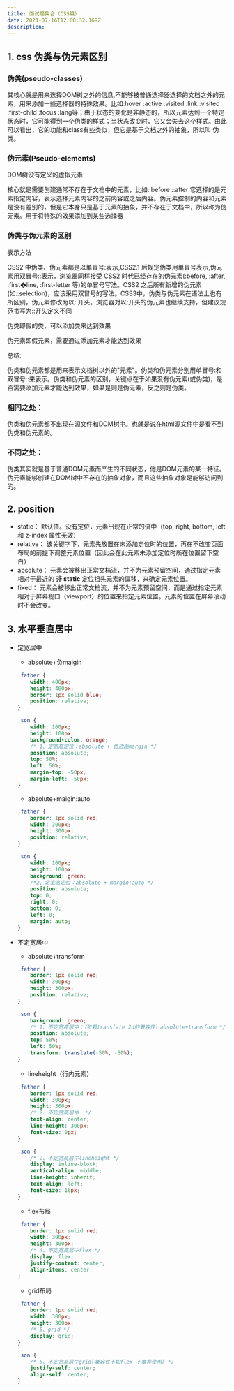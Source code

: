 ```yaml
---
title: 面试题集合（CSS篇）
date: 2021-07-16T12:00:32.169Z
description: 
---
```


## 1. css 伪类与伪元素区别
   
### 伪类(pseudo-classes)

其核⼼就是⽤来选择DOM树之外的信息,不能够被普通选择器选择的⽂档之外的元素，⽤来添加⼀些选择器的特殊效果。⽐如:hover :active :visited :link :visited :first-child :focus :lang等；由于状态的变化是⾮静态的，所以元素达到⼀个特定状态时，它可能得到⼀个伪类的样式；当状态改变时，它⼜会失去这个样式。由此可以看出，它的功能和class有些类似，但它是基于⽂档之外的抽象，所以叫 伪类。
  
### 伪元素(Pseudo-elements)

DOM树没有定义的虚拟元素

核⼼就是需要创建通常不存在于⽂档中的元素，⽐如::before ::after 它选择的是元素指定内容，表示选择元素内容的之前内容或之后内容。伪元素控制的内容和元素是没有差别的，但是它本身只是基于元素的抽象，并不存在于⽂档中，所以称为伪元素。⽤于将特殊的效果添加到某些选择器
    
### 伪类与伪元素的区别
    
表示⽅法

CSS2 中伪类、伪元素都是以单冒号:表示,CSS2.1 后规定伪类⽤单冒号表示,伪元素⽤双冒号::表示，浏览器同样接受 CSS2 时代已经存在的伪元素(:before, :after, :first�line, :first-letter 等)的单冒号写法。CSS2 之后所有新增的伪元素(如::selection)，应该采⽤双冒号的写法。CSS3中，伪类与伪元素在语法上也有所区别，伪元素修改为以::开头。浏览器对以:开头的伪元素也继续⽀持，但建议规范书写为::开头定义不同

伪类即假的类，可以添加类来达到效果

伪元素即假元素，需要通过添加元素才能达到效果
    
总结:

伪类和伪元素都是⽤来表示⽂档树以外的"元素"。伪类和伪元素分别⽤单冒号:和双冒号::来表示。伪类和伪元素的区别，关键点在于如果没有伪元素(或伪类)，是否需要添加元素才能达到效果，如果是则是伪元素，反之则是伪类。

### 相同之处：

伪类和伪元素都不出现在源⽂件和DOM树中。也就是说在html源⽂件中是看不到伪类和伪元素的。
  
### 不同之处：
    
伪类其实就是基于普通DOM元素⽽产⽣的不同状态，他是DOM元素的某⼀特征。伪元素能够创建在DOM树中不存在的抽象对象，⽽且这些抽象对象是能够访问到的。

## 2. position

- static： 默认值。没有定位，元素出现在正常的流中（top, right, bottom, left 和 z-index 属性无效）
- relative： 该关键字下，元素先放置在未添加定位时的位置，再在不改变页面布局的前提下调整元素位置（因此会在此元素未添加定位时所在位置留下空白）
- absolute： 元素会被移出正常文档流，并不为元素预留空间，通过指定元素相对于最近的 **非 static** 定位祖先元素的偏移，来确定元素位置。
- fixed： 元素会被移出正常文档流，并不为元素预留空间，而是通过指定元素相对于屏幕视口（viewport）的位置来指定元素位置。元素的位置在屏幕滚动时不会改变。

## 3. 水平垂直居中

- 定宽居中
  
  - absolute+负maigin
  ``` css
  .father {
      width: 400px;
      height: 400px;
      border: 1px solid blue;
      position: relative;
  }
  
  .son {
      width: 100px;
      height: 100px;
      background-color: orange;
      /* 1、定宽高定位：absolute + 负边距margin */
      position: absolute;
      top: 50%;
      left: 50%;
      margin-top: -50px;
      margin-left: -50px;
  }
  ```

  - absolute+maigin:auto
  ``` css
  .father {
      border: 1px solid red;
      width: 300px;
      height: 300px;
      position: relative;
  }
  
  .son {
      width: 100px;
      height: 100px;
      background: green;
      /*2、定宽高定位：absolute + margin:auto */
      position: absolute;
      top: 0;
      right: 0;
      bottom: 0;
      left: 0;
      margin: auto;
  }
  ```

- 不定宽居中

  - absolute+transform

  ``` css
  .father {
      border: 1px solid red;
      width: 300px;
      height: 300px;
      position: relative;
  }
  
  .son {
      background: green;
      /* 1、不定宽高居中：（依赖translate 2d的兼容性）absolute+transform */
      position: absolute;
      top: 50%;
      left: 50%;
      transform: translate(-50%, -50%);
  }
  ```

  - lineheight（行内元素）

  ``` css
  .father {
      border: 1px solid red;
      width: 300px;
      height: 300px;
      /* 2、不定宽高居中  */
      text-align: center;
      line-height: 300px;
      font-size: 0px;
  }
  
  .son {
      /* 2、不定宽高居中lineheight */
      display: inline-block;
      vertical-align: middle;
      line-height: inherit;
      text-align: left;
      font-size: 16px;
  }
  ```

  - flex布局

  ``` css
  .father {
      border: 1px solid red;
      width: 300px;
      height: 300px;
      /* 4、不定宽高居中flex */
      display: flex;
      justify-content: center;
      align-items: center;
  }
  ```

  - grid布局

  ``` css
  .father {
      border: 1px solid red;
      width: 300px;
      height: 300px;
      /* 5、grid */
      display: grid;
  }
  
  .son {
      /* 5、不定宽高居中grid(兼容性不如flex 不推荐使用) */
      justify-self: center;
      align-self: center;
  }
  ```


